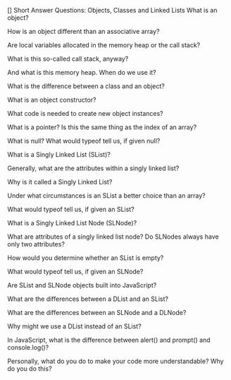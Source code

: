 [] Short Answer Questions: Objects, Classes and Linked Lists
What is an object?


How is an object different than an associative array?


Are local variables allocated in the memory heap or the call stack?


What is this so-called call stack, anyway?


And what is this memory heap. When do we use it?


What is the difference between a class and an object?


What is an object constructor?


What code is needed to create new object instances?


What is a pointer? Is this the same thing as the index of an array?


What is null? What would typeof tell us, if given null?


What is a Singly Linked List (SList)?


Generally, what are the attributes within a singly linked list?


Why is it called a Singly Linked List?


Under what circumstances is an SList a better choice than an array?


What would typeof tell us, if given an SList?


What is a Singly Linked List Node (SLNode)?


What are attributes of a singly linked list node? Do SLNodes always have only two attributes?


How would you determine whether an SList is empty?


What would typeof tell us, if given an SLNode?


Are SList and SLNode objects built into JavaScript?


What are the differences between a DList and an SList?


What are the differences between an SLNode and a DLNode?


Why might we use a DList instead of an SList?


In JavaScript, what is the difference between alert() and prompt() and console.log()?


Personally, what do you do to make your code more understandable? Why do you do this?

